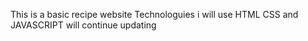 This is a basic recipe website
Technologuies i will use HTML CSS and JAVASCRIPT
will continue updating
